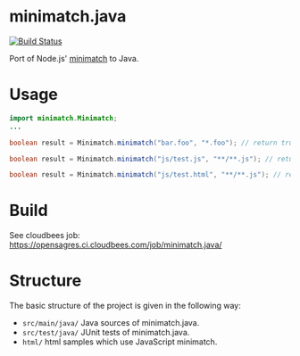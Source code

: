 # minimatch.java

[![Build Status](https://secure.travis-ci.org/angelozerr/minimatch.java.png)](http://travis-ci.org/angelozerr/minimatch.java)

Port of Node.js' [minimatch](https://github.com/isaacs/minimatch) to Java.

# Usage

```java
import minimatch.Minimatch;
...

boolean result = Minimatch.minimatch("bar.foo", "*.foo"); // return true

boolean result = Minimatch.minimatch("js/test.js", "**/**.js"); // return true

boolean result = Minimatch.minimatch("js/test.html", "**/**.js"); // return false
```
# Build

See cloudbees job: https://opensagres.ci.cloudbees.com/job/minimatch.java/

# Structure

The basic structure of the project is given in the following way:

* `src/main/java/` Java sources of minimatch.java. 
* `src/test/java/` JUnit tests of minimatch.java.
* `html/` html samples which use JavaScript minimatch. 
